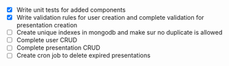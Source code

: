 - [x] Write unit tests for added components
- [x] Write validation rules for user creation and complete validation for presentation creation
- [ ] Create unique indexes in mongodb and make sur no duplicate is allowed
- [ ] Complete user CRUD
- [ ] Complete presentation CRUD
- [ ] Create cron job to delete expired presentations